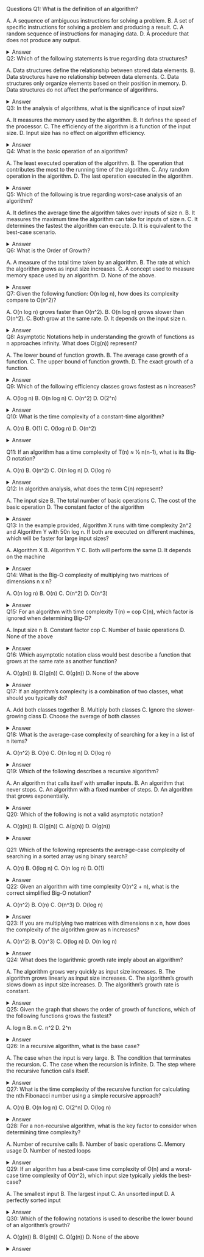 Questions
Q1: What is the definition of an algorithm?

A. A sequence of ambiguous instructions for solving a problem.
B. A set of specific instructions for solving a problem and producing a result.
C. A random sequence of instructions for managing data.
D. A procedure that does not produce any output.

<details> <summary>Answer</summary> B. A set of specific instructions for solving a problem and producing a result. </details>
Q2: Which of the following statements is true regarding data structures?

A. Data structures define the relationship between stored data elements.
B. Data structures have no relationship between data elements.
C. Data structures only organize elements based on their position in memory.
D. Data structures do not affect the performance of algorithms.

<details> <summary>Answer</summary> A. Data structures define the relationship between stored data elements. </details>
Q3: In the analysis of algorithms, what is the significance of input size?

A. It measures the memory used by the algorithm.
B. It defines the speed of the processor.
C. The efficiency of the algorithm is a function of the input size.
D. Input size has no effect on algorithm efficiency.

<details> <summary>Answer</summary> C. The efficiency of the algorithm is a function of the input size. </details>
Q4: What is the basic operation of an algorithm?

A. The least executed operation of the algorithm.
B. The operation that contributes the most to the running time of the algorithm.
C. Any random operation in the algorithm.
D. The last operation executed in the algorithm.

<details> <summary>Answer</summary> B. The operation that contributes the most to the running time of the algorithm. </details>
Q5: Which of the following is true regarding worst-case analysis of an algorithm?

A. It defines the average time the algorithm takes over inputs of size n.
B. It measures the maximum time the algorithm can take for inputs of size n.
C. It determines the fastest the algorithm can execute.
D. It is equivalent to the best-case scenario.

<details> <summary>Answer</summary> B. It measures the maximum time the algorithm can take for inputs of size `n`. </details>
Q6: What is the Order of Growth?

A. A measure of the total time taken by an algorithm.
B. The rate at which the algorithm grows as input size increases.
C. A concept used to measure memory space used by an algorithm.
D. None of the above.

<details> <summary>Answer</summary> B. The rate at which the algorithm grows as input size increases. </details>
Q7: Given the following function:
O(n log n), how does its complexity compare to O(n^2)?

A. O(n log n) grows faster than O(n^2).
B. O(n log n) grows slower than O(n^2).
C. Both grow at the same rate.
D. It depends on the input size n.

<details> <summary>Answer</summary> B. `O(n log n)` grows slower than `O(n^2)`. </details>
Q8: Asymptotic Notations help in understanding the growth of functions as n approaches infinity. What does O(g(n)) represent?

A. The lower bound of function growth.
B. The average case growth of a function.
C. The upper bound of function growth.
D. The exact growth of a function.

<details> <summary>Answer</summary> C. The upper bound of function growth. </details>
Q9: Which of the following efficiency classes grows fastest as n increases?

A. O(log n)
B. O(n log n)
C. O(n^2)
D. O(2^n)

<details> <summary>Answer</summary> D. `O(2^n)` </details>
Q10: What is the time complexity of a constant-time algorithm?

A. O(n)
B. O(1)
C. O(log n)
D. O(n^2)

<details> <summary>Answer</summary> B. `O(1)` </details>


Q11: If an algorithm has a time complexity of T(n) ≈ ½ n(n-1), what is its Big-O notation?

A. O(n)
B. O(n^2)
C. O(n log n)
D. O(log n)

<details> <summary>Answer</summary> B. O(n^2) </details>
Q12: In algorithm analysis, what does the term C(n) represent?

A. The input size
B. The total number of basic operations
C. The cost of the basic operation
D. The constant factor of the algorithm

<details> <summary>Answer</summary> B. The total number of basic operations </details>
Q13: In the example provided, Algorithm X runs with time complexity 2n^2 and Algorithm Y with 50n log n. If both are executed on different machines, which will be faster for large input sizes?

A. Algorithm X
B. Algorithm Y
C. Both will perform the same
D. It depends on the machine

<details> <summary>Answer</summary> B. Algorithm Y </details>
Q14: What is the Big-O complexity of multiplying two matrices of dimensions n x n?

A. O(n log n)
B. O(n)
C. O(n^2)
D. O(n^3)

<details> <summary>Answer</summary> D. O(n^3) </details>
Q15: For an algorithm with time complexity T(n) ≈ cop C(n), which factor is ignored when determining Big-O?

A. Input size n
B. Constant factor cop
C. Number of basic operations
D. None of the above

<details> <summary>Answer</summary> B. Constant factor `cop` </details>
Q16: Which asymptotic notation class would best describe a function that grows at the same rate as another function?

A. O(g(n))
B. Ω(g(n))
C. Θ(g(n))
D. None of the above

<details> <summary>Answer</summary> C. Θ(g(n)) </details>
Q17: If an algorithm’s complexity is a combination of two classes, what should you typically do?

A. Add both classes together
B. Multiply both classes
C. Ignore the slower-growing class
D. Choose the average of both classes

<details> <summary>Answer</summary> C. Ignore the slower-growing class </details>
Q18: What is the average-case complexity of searching for a key in a list of n items?

A. O(n^2)
B. O(n)
C. O(n log n)
D. O(log n)

<details> <summary>Answer</summary> B. O(n) </details>
Q19: Which of the following describes a recursive algorithm?

A. An algorithm that calls itself with smaller inputs.
B. An algorithm that never stops.
C. An algorithm with a fixed number of steps.
D. An algorithm that grows exponentially.

<details> <summary>Answer</summary> A. An algorithm that calls itself with smaller inputs. </details>
Q20: Which of the following is not a valid asymptotic notation?

A. O(g(n))
B. Ω(g(n))
C. Δ(g(n))
D. Θ(g(n))

<details> <summary>Answer</summary> C. Δ(g(n)) </details>


Q21: Which of the following represents the average-case complexity of searching in a sorted array using binary search?

A. O(n)
B. O(log n)
C. O(n log n)
D. O(1)

<details> <summary>Answer</summary> B. O(log n) </details>
Q22: Given an algorithm with time complexity O(n^2 + n), what is the correct simplified Big-O notation?

A. O(n^2)
B. O(n)
C. O(n^3)
D. O(log n)

<details> <summary>Answer</summary> A. O(n^2) </details>
Q23: If you are multiplying two matrices with dimensions n x n, how does the complexity of the algorithm grow as n increases?

A. O(n^2)
B. O(n^3)
C. O(log n)
D. O(n log n)

<details> <summary>Answer</summary> B. O(n^3) </details>
Q24: What does the logarithmic growth rate imply about an algorithm?

A. The algorithm grows very quickly as input size increases.
B. The algorithm grows linearly as input size increases.
C. The algorithm’s growth slows down as input size increases.
D. The algorithm’s growth rate is constant.

<details> <summary>Answer</summary> C. The algorithm’s growth slows down as input size increases. </details>
Q25: Given the graph that shows the order of growth of functions, which of the following functions grows the fastest?

A. log n
B. n
C. n^2
D. 2^n

<details> <summary>Answer</summary> D. 2^n </details>
Q26: In a recursive algorithm, what is the base case?

A. The case when the input is very large.
B. The condition that terminates the recursion.
C. The case when the recursion is infinite.
D. The step where the recursive function calls itself.

<details> <summary>Answer</summary> B. The condition that terminates the recursion. </details>
Q27: What is the time complexity of the recursive function for calculating the nth Fibonacci number using a simple recursive approach?

A. O(n)
B. O(n log n)
C. O(2^n)
D. O(log n)

<details> <summary>Answer</summary> C. O(2^n) </details>
Q28: For a non-recursive algorithm, what is the key factor to consider when determining time complexity?

A. Number of recursive calls
B. Number of basic operations
C. Memory usage
D. Number of nested loops

<details> <summary>Answer</summary> B. Number of basic operations </details>
Q29: If an algorithm has a best-case time complexity of O(n) and a worst-case time complexity of O(n^2), which input size typically yields the best-case?

A. The smallest input
B. The largest input
C. An unsorted input
D. A perfectly sorted input

<details> <summary>Answer</summary> D. A perfectly sorted input </details>
Q30: Which of the following notations is used to describe the lower bound of an algorithm’s growth?

A. O(g(n))
B. Θ(g(n))
C. Ω(g(n))
D. None of the above

<details> <summary>Answer</summary> C. Ω(g(n)) </details>
